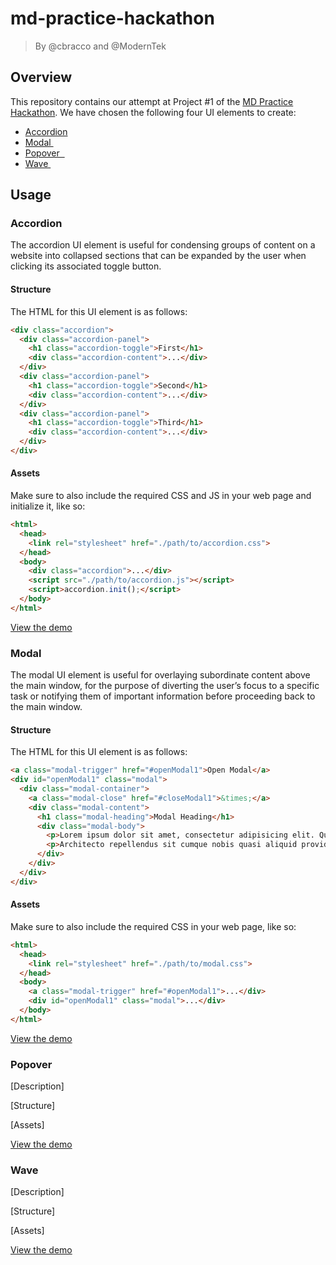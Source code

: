 # md-practice-hackathon

> By @cbracco and @ModernTek

## Overview

This repository contains our attempt at Project #1 of the [MD Practice Hackathon](https://study.moderndeveloper.com/new-updates/october_2016/practice-hackathon-details/). We have chosen the following four UI elements to create:

- [Accordion](http://materializecss.com/collapsible.html)
- [Modal ](http://materializecss.com/modals.html)
- [Popover  ](http://getbootstrap.com/javascript/#dismiss-on-next-click)
- [Wave ](http://materializecss.com/waves.html)

## Usage

### Accordion

The accordion UI element is useful for condensing groups of content on a website into collapsed sections that can be expanded by the user when clicking its associated toggle button.

#### Structure

The HTML for this UI element is as follows:

```html
<div class="accordion">
  <div class="accordion-panel">
    <h1 class="accordion-toggle">First</h1>
    <div class="accordion-content">...</div>
  </div>
  <div class="accordion-panel">
    <h1 class="accordion-toggle">Second</h1>
    <div class="accordion-content">...</div>
  </div>
  <div class="accordion-panel">
    <h1 class="accordion-toggle">Third</h1>
    <div class="accordion-content">...</div>
  </div>
</div>
```

#### Assets

Make sure to also include the required CSS and JS in your web page and initialize it, like so:

```html
<html>
  <head>
    <link rel="stylesheet" href="./path/to/accordion.css">
  </head>
  <body>
    <div class="accordion">...</div>
    <script src="./path/to/accordion.js"></script>
    <script>accordion.init();</script>
  </body>
</html>
```

[View the demo](https://cbracco.github.io/md-practice-hackathon/#demo-accordion)

### Modal

The modal UI element is useful for overlaying subordinate content above the main window, for the purpose of diverting the user’s focus to a specific task or notifying them of important information before proceeding back to the main window.

#### Structure

The HTML for this UI element is as follows:

```html
<a class="modal-trigger" href="#openModal1">Open Modal</a>
<div id="openModal1" class="modal">
  <div class="modal-container">
    <a class="modal-close" href="#closeModal1">&times;</a>
    <div class="modal-content">
      <h1 class="modal-heading">Modal Heading</h1>
      <div class="modal-body">
        <p>Lorem ipsum dolor sit amet, consectetur adipisicing elit. Quidem ad nostrum aut architecto, odio, ratione eum debitis quos atque excepturi, voluptatum dignissimos ullam voluptatibus neque doloremque repellendus quis modi porro!</p>
        <p>Architecto repellendus sit cumque nobis quasi aliquid provident, consequatur commodi odit suscipit saepe hic. Odit sunt id totam omnis excepturi repudiandae fuga laboriosam beatae. Dolor aperiam, est sunt omnis nisi.</p>
      </div>
    </div>
  </div>
</div>
```

#### Assets

Make sure to also include the required CSS in your web page, like so:

```html
<html>
  <head>
    <link rel="stylesheet" href="./path/to/modal.css">
  </head>
  <body>
    <a class="modal-trigger" href="#openModal1">...</div>
    <div id="openModal1" class="modal">...</div>
  </body>
</html>
```

[View the demo](https://cbracco.github.io/md-practice-hackathon/#demo-modal)

### Popover

[Description]

[Structure]

[Assets]

[View the demo](https://cbracco.github.io/md-practice-hackathon/#demo-popover)

### Wave

[Description]

[Structure]

[Assets]

[View the demo](https://cbracco.github.io/md-practice-hackathon/#demo-wave)
